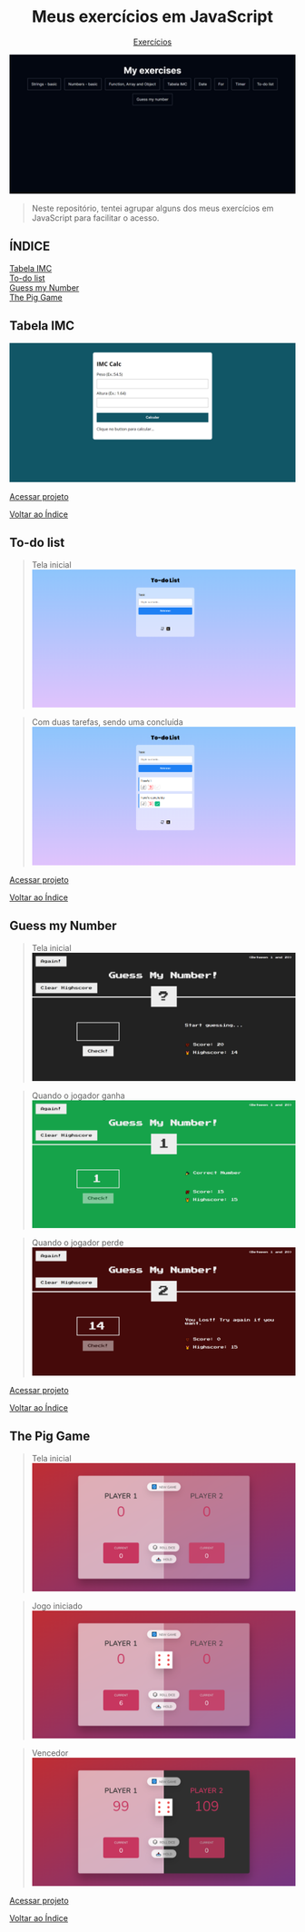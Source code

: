 <p align="center">
  <h1 align="center">Meus exercícios em JavaScript</h1>
</p>

<p align="center">
  <a href="#índice">Exercícios</a>
</p>

<img src="./assets/readme img/my exercises.png" alt="Lista de exercícios">

> Neste repositório, tentei agrupar alguns dos meus exercícios em JavaScript para facilitar o acesso.

## ÍNDICE

[Tabela IMC](#tabela-imc) <br>
[To-do list](#to-do-list) <br>
[Guess my Number](#guess-my-number) <br>
[The Pig Game](#the-pig-game)

## Tabela IMC

<img src="./assets/readme img/imc/imc.png" alt="Guess my number">

[Acessar projeto](https://exercicios-js-three.vercel.app/04%20-%20Tabela%20IMC/index.html)

[Voltar ao Índice](#índice)

## To-do list

> Tela inicial
> <img src="./assets/readme img/todo/todo 01.png" alt="To-do list">

> Com duas tarefas, sendo uma concluída
> <img src="./assets/readme img/todo/todo 02.png" alt="To-do list">

[Acessar projeto](https://exercicios-js-three.vercel.app/08%20-%20to-do/index.html)

[Voltar ao Índice](#índice)

## Guess my Number

> Tela inicial
> <img src="./assets/readme img/guess/guess 01.png" alt="Guess my number">

> Quando o jogador ganha
> <img src="./assets/readme img/guess/guess 02.png" alt="Guess my number">

> Quando o jogador perde
> <img src="./assets/readme img/guess/guess 03.png" alt="Guess my number">

[Acessar projeto](https://exercicios-js-three.vercel.app/09%20-%20guess%20my%20number/index.html)

[Voltar ao Índice](#índice)

## The Pig Game

> Tela inicial
> <img src="./assets/readme img/pig game/pig-01.png" alt="Guess my number">

> Jogo iniciado
> <img src="./assets/readme img/pig game/pig-02.png" alt="Guess my number">

> Vencedor
> <img src="./assets/readme img/pig game/pig-03.png" alt="Guess my number">

[Acessar projeto](https://exercicios-js-three.vercel.app/10%20-%20The%20Pig%20Game/index.html)

[Voltar ao Índice](#índice)
